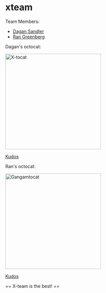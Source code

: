 xteam
=====

Team Members:
* [Dagan Sandler](https://github.com/dagansandler)
* [Ran Greenberg](https://github.com/gran33)

<span>
<p>Dagan's octocat:</p>
<a href="http://octodex.github.com/xtocat/">
  <img height="300px" width="300px" src="http://octodex.github.com/images/xtocat.jpg" alt="X-tocat" title="X-tocat FTW!" />
</a>

[Kudos](https://github.com/cameronmcefee)
</span>


<span>
<p>Ran's octocat:</p>
<a href="http://octodex.github.com/gangnamtocat/">
  <img float="right" height="300px" width="300px" src="http://octodex.github.com/images/gangnamtocat.png" alt="Gangamtocat" title="Gangamtocat" />
</a>

[Kudos](https://github.com/jeejkang)
</span>

== X-team is the best! ==
